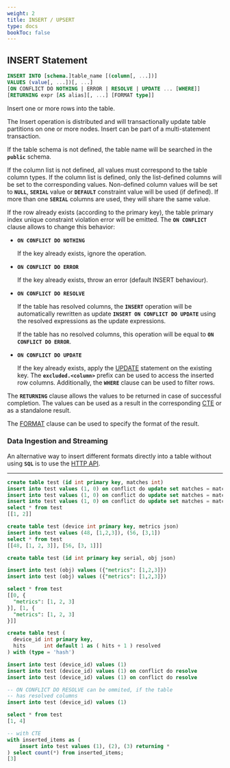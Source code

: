 ```yaml
---
weight: 2
title: INSERT / UPSERT
type: docs
bookToc: false
---
```


## INSERT Statement


```SQL
INSERT INTO [schema.]table_name [(column[, ...])]
VALUES (value[, ...])[, ...]
[ON CONFLICT DO NOTHING | ERROR | RESOLVE | UPDATE ... [WHERE]]
[RETURNING expr [AS alias][, ...] [FORMAT type]]
```

Insert one or more rows into the table.

The Insert operation is distributed and will transactionally update table partitions on one or more nodes.
Insert can be part of a multi-statement transaction.

If the table schema is not defined, the table name will be searched in the **`public`** schema.

If the column list is not defined, all values must correspond to the table column types. If the column list is
defined, only the list-defined columns will be set to the corresponding values. Non-defined column values will be
set to **`NULL`**, **`SERIAL`** value or **`DEFAULT`** constraint value will be used (if defined).
If more than one **`SERIAL`** columns are used, they will share the same value.

If the row already exists (according to the primary key), the table primary index unique constraint violation error
will be emitted. The **`ON CONFLICT`** clause allows to change this behavior:

* **`ON CONFLICT DO NOTHING`**

  If the key already exists, ignore the operation.

* **`ON CONFLICT DO ERROR`**

  If the key already exists, throw an error (default INSERT behaviour).

* **`ON CONFLICT DO RESOLVE`**

  If the table has resolved columns, the **`INSERT`** operation will be automatically rewritten as
  update **`INSERT ON CONFLICT DO UPDATE`** using the resolved expressions as
  the update expressions.
  
  If the table has no resolved columns, this operation will be equal
  to **`ON CONFLICT DO ERROR`**.

* **`ON CONFLICT DO UPDATE`**

  If the key already exists, apply the [UPDATE](/docs/sql/dml/update) statement on the existing key.
  The **`excluded.<column>`** prefix can be used to access the inserted row columns.
  Additionally, the **`WHERE`** clause can be used to filter rows.

The **`RETURNING`** clause allows the values to be returned in case of successful completion. The values can
be used as a result in the corresponding [CTE](/docs/sql/transactions/cte) or as a standalone result.

The [FORMAT](/docs/sql/query/format) clause can be used to specify the format of the result.

### Data Ingestion and Streaming

An alternative way to insert different formats directly into a table without using **`SQL`** is to use the
[HTTP API](/docs/api/overview).

---

```SQL
create table test (id int primary key, matches int)
insert into test values (1, 0) on conflict do update set matches = matches + 1
insert into test values (1, 0) on conflict do update set matches = matches + 1
insert into test values (1, 0) on conflict do update set matches = matches + 1
select * from test
[[1, 2]]
```

```SQL
create table test (device int primary key, metrics json)
insert into test values (48, [1,2,3]), (56, [3,1])
select * from test
[[48, [1, 2, 3]], [56, [3, 1]]]
```

```SQL
create table test (id int primary key serial, obj json)

insert into test (obj) values ({"metrics": [1,2,3]})
insert into test (obj) values ({"metrics": [1,2,3]})

select * from test
[[0, {
  "metrics": [1, 2, 3]
}], [1, {
  "metrics": [1, 2, 3]
}]]
```

```SQL
create table test (
  device_id int primary key,
  hits      int default 1 as ( hits + 1 ) resolved
) with (type = 'hash')

insert into test (device_id) values (1)
insert into test (device_id) values (1) on conflict do resolve
insert into test (device_id) values (1) on conflict do resolve

-- ON CONFLICT DO RESOLVE can be ommited, if the table
-- has resolved columns
insert into test (device_id) values (1)

select * from test
[1, 4]
```

```SQL
-- with CTE
with inserted_items as (
    insert into test values (1), (2), (3) returning *
) select count(*) from inserted_items;
[3]
```

